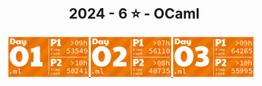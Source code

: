 <!-- AOC TILES BEGIN -->
<h1 align="center">
  2024 - 6 ⭐ - OCaml
</h1>
<a href="src/day1/part1.ml">
  <img src=".aoc_tiles/tiles/2024/01.png" width="161px">
</a>
<a href="src/day2/part1.ml">
  <img src=".aoc_tiles/tiles/2024/02.png" width="161px">
</a>
<a href="src/day3/part1.ml">
  <img src=".aoc_tiles/tiles/2024/03.png" width="161px">
</a>
<!-- AOC TILES END -->